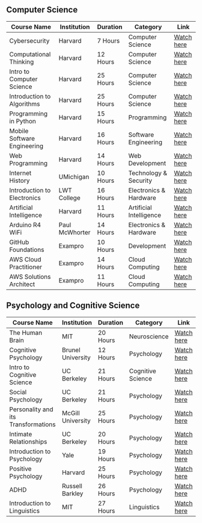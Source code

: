 ## Computer Science

| Course Name                      | Institution                        | Duration | Category                   | Link                                                                 |
|-----------------------------------|------------------------------------|----------|----------------------------|----------------------------------------------------------------------|
| Cybersecurity                     | Harvard                            | 7 Hours  | Computer Science           | [Watch here](https://www.youtube.com/playlist?list=PLhQjrBD2T383Cqo5I1oRrbC1EKRAKGKUE) |
| Computational Thinking            | Harvard                            | 12 Hours | Computer Science           | [Watch here](https://www.youtube.com/playlist?list=PLUl4u3cNGP619EG1wp0kT-7rDE_Az5TNd) |
| Intro to Computer Science         | Harvard                            | 25 Hours | Computer Science           | [Watch here](https://www.youtube.com/playlist?list=PLhQjrBD2T381WAHyx1pq-sBfykqMBI7V4) |
| Introduction to Algorithms        | Harvard                            | 25 Hours | Computer Science           | [Watch here](https://www.youtube.com/playlist?list=PLUl4u3cNGP63EdVPNLG3ToM6LaEUuStEY) |
| Programming in Python             | Harvard                            | 15 Hours | Programming                | [Watch here](https://www.youtube.com/playlist?list=PLhQjrBD2T3817j24-GogXmWqO5Q5vYy0V) |
| Mobile Software Engineering       | Harvard                            | 16 Hours | Software Engineering       | [Watch here](https://www.youtube.com/playlist?list=PL7ippCC9NZurw6hLeurbk_SWUJ7PHN5-u) |
| Web Programming                   | Harvard                            | 14 Hours | Web Development            | [Watch here](https://www.youtube.com/playlist?list=PLhQjrBD2T380xvFSUmToMMzERZ3qB5Ueu) |
| Internet History                  | UMichigan                         | 10 Hours | Technology & Security      | [Watch here](https://www.youtube.com/watch?v=47NRaBVxgVM)                   |
| Introduction to Electronics       | LWT College                       | 16 Hours | Electronics & Hardware     | [Watch here](https://www.youtube.com/watch?v=nb4ovfwqup8)                            |
| Artificial Intelligence           | Harvard                            | 11 Hours | Artificial Intelligence     | [Watch here](https://www.youtube.com/playlist?list=PLhQjrBD2T381PopUTYtMSstgk-hsTGkVm) |
| Arduino R4 WiFi                  | Paul McWhorter                     | 14 Hours | Electronics & Hardware     | [Watch here](https://www.youtube.com/playlist?list=PLGs0VKk2DiYyn0wN335MXpbi3PRJTMmex) |
| GitHub Foundations   | Exampro                            | 10 Hours | Development                | [Watch here](https://youtu.be/Jdc0i7RcBv8?si=itnr_9u5M1mBEgU4)     |
| AWS Cloud Practitioner             | Exampro                            | 14 Hours | Cloud Computing            | [Watch here](https://www.youtube.com/watch?v=SOTamWNgDKc)          |
| AWS Solutions Architect   | Exampro                            | 11 Hours | Cloud Computing            | [Watch here](https://www.youtube.com/watch?v=Ia-UEYYR44s)          |

## Psychology and Cognitive Science

| Course Name                      | Institution                        | Duration | Category                     | Link                                                                 |
|-----------------------------------|------------------------------------|----------|------------------------------|----------------------------------------------------------------------|
| The Human Brain                   | MIT                                | 20 Hours | Neuroscience                 | [Watch here](https://www.youtube.com/playlist?list=PLUl4u3cNGP60IKRN_pFptIBxeiMc0MCJP) |
| Cognitive Psychology              | Brunel University                  | 12 Hours | Psychology                   | [Watch here](https://www.youtube.com/playlist?list=PLWMGRpO3yg6V8rnHZkXjt8S64zMYUfs-K) |
| Intro to Cognitive Science        | UC Berkeley                        | 21 Hours | Cognitive Science            | [Watch here](https://www.youtube.com/playlist?list=PLaMjLYzDGxvz1oT5gpFiY6rJZnlJ-1Xu-) |
| Social Psychology                 | UC Berkeley                        | 21 Hours | Psychology                   | [Watch here](https://www.youtube.com/playlist?list=PL82A8739615760555) |
| Personality and its Transformations| McGill University                 | 25 Hours | Psychology                   | [Watch here](https://www.youtube.com/playlist?list=PL22J3VaeABQBlN8DUor7SKWCwSghcqlY5) |
| Intimate Relationships            | UC Berkeley                        | 20 Hours | Psychology                   | [Watch here](https://www.youtube.com/playlist?list=PLexCQI5fHYIdeWyOSJBclmFL8i4bkBT4H) |
| Introduction to Psychology        | Yale                               | 19 Hours | Psychology                   | [Watch here](https://www.youtube.com/playlist?list=PL6A08EB4EEFF3E91F) |
| Positive Psychology               | Harvard                            | 25 Hours | Psychology                   | [Watch here](https://www.youtube.com/playlist?list=PLg9esVacXkzYczOgcGpf5Iji38-BVQ1zs) |
| ADHD                              | Russell Barkley                   | 26 Hours | Psychology                   | [Watch here](https://www.youtube.com/playlist?list=PLq7AkHopLIr8_1whMzHjqmamYDWcVcDv6) |
| Introduction to Linguistics       | MIT                                | 27 Hours | Linguistics                  | [Watch here](https://www.youtube.com/playlist?list=PLUl4u3cNGP63BZGNOqrF2qf_yxOjuG35j) |
